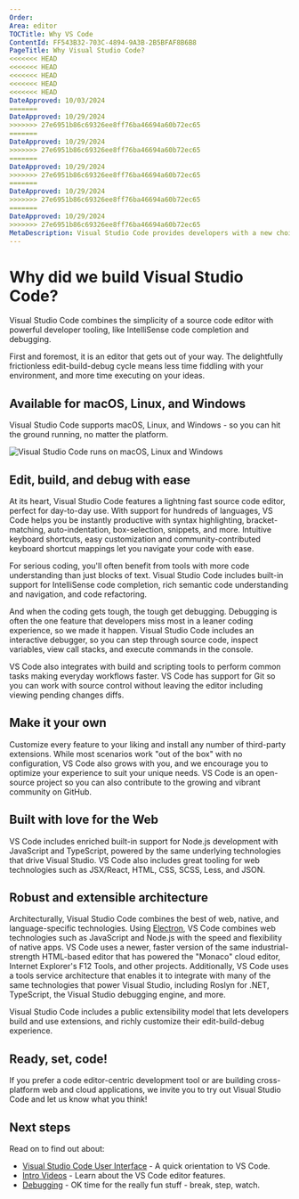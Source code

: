 ```yaml
---
Order:
Area: editor
TOCTitle: Why VS Code
ContentId: FF543B32-703C-4894-9A3B-2B5BFAF8B6B8
PageTitle: Why Visual Studio Code?
<<<<<<< HEAD
<<<<<<< HEAD
<<<<<<< HEAD
<<<<<<< HEAD
<<<<<<< HEAD
DateApproved: 10/03/2024
=======
DateApproved: 10/29/2024
>>>>>>> 27e6951b86c69326ee8ff76ba46694a60b72ec65
=======
DateApproved: 10/29/2024
>>>>>>> 27e6951b86c69326ee8ff76ba46694a60b72ec65
=======
DateApproved: 10/29/2024
>>>>>>> 27e6951b86c69326ee8ff76ba46694a60b72ec65
=======
DateApproved: 10/29/2024
>>>>>>> 27e6951b86c69326ee8ff76ba46694a60b72ec65
=======
DateApproved: 10/29/2024
>>>>>>> 27e6951b86c69326ee8ff76ba46694a60b72ec65
MetaDescription: Visual Studio Code provides developers with a new choice of tool that combines the simplicity of a code editor with the best tooling for their core edit-build-debug cycle. Visual Studio Code is available for macOS, Linux, and Windows.
---
```

# Why did we build Visual Studio Code?

Visual Studio Code combines the simplicity of a source code editor with powerful developer tooling, like IntelliSense code completion and debugging.

First and foremost, it is an editor that gets out of your way. The delightfully frictionless edit-build-debug cycle means less time fiddling with your environment, and more time executing on your ideas.

## Available for macOS, Linux, and Windows

Visual Studio Code supports macOS, Linux, and Windows - so you can hit the ground running, no matter the platform.

![Visual Studio Code runs on macOS, Linux and Windows](images/whyvscode/macwinlinux2.png)

## Edit, build, and debug with ease

At its heart, Visual Studio Code features a lightning fast source code editor, perfect for day-to-day use. With support for hundreds of languages, VS Code helps you be instantly productive with syntax highlighting, bracket-matching, auto-indentation, box-selection, snippets, and more. Intuitive keyboard shortcuts, easy customization and community-contributed keyboard shortcut mappings let you navigate your code with ease.

For serious coding, you'll often benefit from tools with more code understanding than just blocks of text. Visual Studio Code includes built-in support for IntelliSense code completion, rich semantic code understanding and navigation, and code refactoring.

And when the coding gets tough, the tough get debugging. Debugging is often the one feature that developers miss most in a leaner coding experience, so we made it happen. Visual Studio Code includes an interactive debugger, so you can step through source code, inspect variables, view call stacks, and execute commands in the console.

VS Code also integrates with build and scripting tools to perform common tasks making everyday workflows faster. VS Code has support for Git so you can work with source control without leaving the editor including viewing pending changes diffs.

## Make it your own

Customize every feature to your liking and install any number of third-party extensions. While most scenarios work "out of the box" with no configuration, VS Code also grows with you, and we encourage you to optimize your experience to suit your unique needs. VS Code is an open-source project so you can also contribute to the growing and vibrant community on GitHub.

## Built with love for the Web

VS Code includes enriched built-in support for Node.js development with JavaScript and TypeScript, powered by the same underlying technologies that drive Visual Studio. VS Code also includes great tooling for web technologies such as JSX/React, HTML, CSS, SCSS, Less, and JSON.

## Robust and extensible architecture

Architecturally, Visual Studio Code combines the best of web, native, and language-specific technologies. Using [Electron](https://github.com/electron/electron), VS Code combines web technologies such as JavaScript and Node.js with the speed and flexibility of native apps. VS Code uses a newer, faster version of the same industrial-strength HTML-based editor that has powered the "Monaco" cloud editor, Internet Explorer's F12 Tools, and other projects. Additionally, VS Code uses a tools service architecture that enables it to integrate with many of the same technologies that power Visual Studio, including Roslyn for .NET, TypeScript, the Visual Studio debugging engine, and more.

Visual Studio Code includes a public extensibility model that lets developers build and use extensions, and richly customize their edit-build-debug experience.

## Ready, set, code!

If you prefer a code editor-centric development tool or are building cross-platform web and cloud applications, we invite you to try out Visual Studio Code and let us know what you think!

## Next steps

Read on to find out about:

* [Visual Studio Code User Interface](/docs/getstarted/userinterface.md) - A quick orientation to VS Code.
* [Intro Videos](/docs/getstarted/introvideos.md) - Learn about the VS Code editor features.
* [Debugging](/docs/editor/debugging.md) - OK time for the really fun stuff - break, step, watch.
